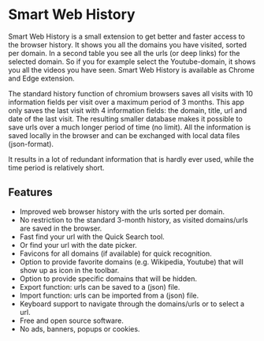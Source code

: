 # Smart Web History

Smart Web History is a small extension to get better and faster access to the browser history. It shows you all the domains you have visited, sorted per domain. In a second table you see all the urls (or deep links) for the selected domain. So if you for example select the Youtube-domain, it shows you all the videos you have seen. Smart Web History is  available as Chrome and Edge extension.

The standard history function of chromium browsers saves all visits with 10 information fields per visit over a maximum period of 3 months. This app only saves the last visit with 4 information fields: the domain, title, url and date of the last visit. The resulting smaller database makes it possible to save urls over a much longer period of time (no limit). All the information is saved locally in the browser and can be exchanged with local data files (json-format).

It results in a lot of redundant information that is hardly ever used, while the time period is relatively short. 

## Features

- Improved web browser history with the urls sorted per domain.
- No restriction to the standard 3-month history, as visited domains/urls are saved in the browser.
- Fast find your url with the Quick Search tool.
- Or find your url with the date picker.
- Favicons for all domains (if available) for quick recognition.
- Option to provide favorite domains (e.g. Wikipedia, Youtube) that will show up as icon in the toolbar.
- Option to provide specific domains that will be hidden.
- Export function: urls can be saved to a (json) file.
- Import function: urls can be imported from a (json) file.
- Keyboard support to navigate through the domains/urls or to select a url.
- Free and open source software. 
- No ads, banners, popups or cookies.


